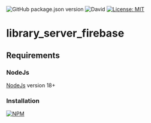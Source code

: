 ![GitHub package.json version](https://img.shields.io/github/package-json/v/thzero/library_server_firebase)
![David](https://img.shields.io/david/thzero/library_server_firebase)
[![License: MIT](https://img.shields.io/badge/License-MIT-yellow.svg)](https://opensource.org/licenses/MIT)

# library_server_firebase

## Requirements

### NodeJs

[NodeJs](https://nodejs.org) version 18+

### Installation

[![NPM](https://nodei.co/npm/@thzero/library_server_firebase.png?compact=true)](https://npmjs.org/package/@thzero/library_server_firebase)
